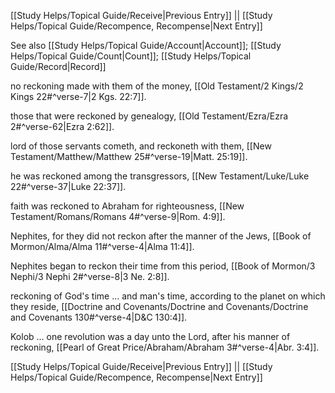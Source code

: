 [[Study Helps/Topical Guide/Receive|Previous Entry]]  ||  [[Study Helps/Topical Guide/Recompence, Recompense|Next Entry]]

 See also [[Study Helps/Topical Guide/Account|Account]]; [[Study Helps/Topical Guide/Count|Count]]; [[Study Helps/Topical Guide/Record|Record]]

 no reckoning made with them of the money, [[Old Testament/2 Kings/2 Kings 22#^verse-7|2 Kgs. 22:7]].

 those that were reckoned by genealogy, [[Old Testament/Ezra/Ezra 2#^verse-62|Ezra 2:62]].

 lord of those servants cometh, and reckoneth with them, [[New Testament/Matthew/Matthew 25#^verse-19|Matt. 25:19]].

 he was reckoned among the transgressors, [[New Testament/Luke/Luke 22#^verse-37|Luke 22:37]].

 faith was reckoned to Abraham for righteousness, [[New Testament/Romans/Romans 4#^verse-9|Rom. 4:9]].

 Nephites, for they did not reckon after the manner of the Jews, [[Book of Mormon/Alma/Alma 11#^verse-4|Alma 11:4]].

 Nephites began to reckon their time from this period, [[Book of Mormon/3 Nephi/3 Nephi 2#^verse-8|3 Ne. 2:8]].

 reckoning of God's time ... and man's time, according to the planet on which they reside, [[Doctrine and Covenants/Doctrine and Covenants/Doctrine and Covenants 130#^verse-4|D&C 130:4]].

 Kolob ... one revolution was a day unto the Lord, after his manner of reckoning, [[Pearl of Great Price/Abraham/Abraham 3#^verse-4|Abr. 3:4]].

[[Study Helps/Topical Guide/Receive|Previous Entry]]  ||  [[Study Helps/Topical Guide/Recompence, Recompense|Next Entry]]
